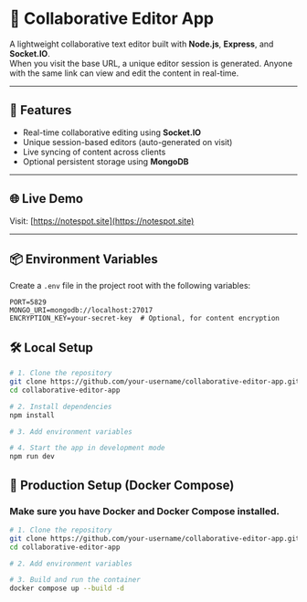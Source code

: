 # 📝 Collaborative Editor App

A lightweight collaborative text editor built with **Node.js**, **Express**, and **Socket.IO**.  
When you visit the base URL, a unique editor session is generated. Anyone with the same link can view and edit the content in real-time.

---

## 🚀 Features

- Real-time collaborative editing using **Socket.IO**
- Unique session-based editors (auto-generated on visit)
- Live syncing of content across clients
- Optional persistent storage using **MongoDB**

---

## 🌐 Live Demo

Visit: [https://notespot.site](https://notespot.site)

---

## 📦 Environment Variables

Create a `.env` file in the project root with the following variables:

```env
PORT=5829
MONGO_URI=mongodb://localhost:27017
ENCRYPTION_KEY=your-secret-key  # Optional, for content encryption
```

## 🛠️ Local Setup
```bash
# 1. Clone the repository
git clone https://github.com/your-username/collaborative-editor-app.git
cd collaborative-editor-app

# 2. Install dependencies
npm install

# 3. Add environment variables

# 4. Start the app in development mode
npm run dev
```

## 🐳 Production Setup (Docker Compose)
### Make sure you have Docker and Docker Compose installed.
```bash
# 1. Clone the repository
git clone https://github.com/your-username/collaborative-editor-app.git
cd collaborative-editor-app

# 2. Add environment variables

# 3. Build and run the container
docker compose up --build -d

```






